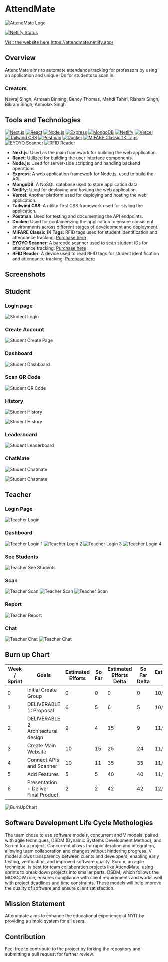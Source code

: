 # AttendMate
![AttendMate Logo](public/attendmatelogo.png)

[![Netlify Status](https://api.netlify.com/api/v1/badges/4f9f4544-9bc2-46ac-b234-705b95d607b6/deploy-status)](https://app.netlify.com/sites/attendmate/deploys)

[Visit the website here](https://attendmate.netlify.app/)
https://attendmate.netlify.app/

## Overview
AttendMate aims to automate attendance tracking for professors by using an application and unique IDs for students to scan in.

### Creators
Navraj Singh,
Armaan Binning,
Benoy Thomas,
Mahdi Tahiri,
Risham Singh,
Bikram Singh,
Anmolak Singh

## Tools and Technologies
[![Next.js](https://img.shields.io/badge/Next.js-000000?style=for-the-badge&logo=nextdotjs&logoColor=white)](https://nextjs.org)
[![React](https://img.shields.io/badge/React-20232A?style=for-the-badge&logo=react&logoColor=61DAFB)](https://reactjs.org)
[![Node.js](https://img.shields.io/badge/Node.js-43853D?style=for-the-badge&logo=nodedotjs&logoColor=white)](https://nodejs.org)
[![Express](https://img.shields.io/badge/Express-000000?style=for-the-badge&logo=express&logoColor=white)](https://expressjs.com)
[![MongoDB](https://img.shields.io/badge/MongoDB-4EA94B?style=for-the-badge&logo=mongodb&logoColor=white)](https://www.mongodb.com)
[![Netlify](https://img.shields.io/badge/Netlify-00C7B7?style=for-the-badge&logo=netlify&logoColor=white)](https://www.netlify.com)
[![Vercel](https://img.shields.io/badge/Vercel-000000?style=for-the-badge&logo=vercel&logoColor=white)](https://vercel.com)
[![Tailwind CSS](https://img.shields.io/badge/Tailwind_CSS-38B2AC?style=for-the-badge&logo=tailwind-css&logoColor=white)](https://tailwindcss.com)
[![Postman](https://img.shields.io/badge/Postman-FF6C37?style=for-the-badge&logo=postman&logoColor=white)](https://www.postman.com)
[![Docker](https://img.shields.io/badge/Docker-2496ED?style=for-the-badge&logo=docker&logoColor=white)](https://www.docker.com)
[![MIFARE Classic 1K Tags](https://img.shields.io/badge/MIFARE_Classic_1K_Tags-FF9900?style=for-the-badge&logo=rfid&logoColor=white)](https://www.amazon.com/dp/B0D22Y52Z5?ref=ppx_pop_mob_ap_share)
[![EYOYO Scanner](https://img.shields.io/badge/EYOYO_Scanner-0078D7?style=for-the-badge&logo=barcode&logoColor=white)](https://www.amazon.com/dp/B0BLCSQ72G?ref=cm_sw_r_apin_dp_SAJB676PKE4KA55NKDH2&ref_=cm_sw_r_apin_dp_SAJB676PKE4KA55NKDH2&social_share=cm_sw_r_apin_dp_SAJB676PKE4KA55NKDH2&peakEvent=4&starsLeft=1&skipTwisterOG=1&th=1)
[![RFID Reader](https://img.shields.io/badge/RFID_Reader-FF0000?style=for-the-badge&logo=rfid&logoColor=white)](https://www.amazon.com/dp/B0D4TSFP7M?ref=ppx_pop_mob_ap_share&th=1)


- **Next.js**: Used as the main framework for building the web application.
- **React**: Utilized for building the user interface components.
- **Node.js**: Used for server-side scripting and handling backend operations.
- **Express**: A web application framework for Node.js, used to build the API.
- **MongoDB**: A NoSQL database used to store application data.
- **Netlify**: Used for deploying and hosting the web application.
- **Vercel**: Another platform used for deploying and hosting the web application.
- **Tailwind CSS**: A utility-first CSS framework used for styling the application.
- **Postman**: Used for testing and documenting the API endpoints.
- **Docker**: Used for containerizing the application to ensure consistent environments across different stages of development and deployment.
- **MIFARE Classic 1K Tags**: RFID tags used for student identification and attendance tracking. [Purchase here](https://www.amazon.com/dp/B0D22Y52Z5?ref=ppx_pop_mob_ap_share)
- **EYOYO Scanner**: A barcode scanner used to scan student IDs for attendance tracking. [Purchase here](https://www.amazon.com/dp/B0BLCSQ72G?ref=cm_sw_r_apin_dp_SAJB676PKE4KA55NKDH2&ref_=cm_sw_r_apin_dp_SAJB676PKE4KA55NKDH2&social_share=cm_sw_r_apin_dp_SAJB676PKE4KA55NKDH2&peakEvent=4&starsLeft=1&skipTwisterOG=1&th=1)
- **RFID Reader**: A device used to read RFID tags for student identification and attendance tracking. [Purchase here](https://www.amazon.com/dp/B0D4TSFP7M?ref=ppx_pop_mob_ap_share&th=1)

## Screenshots
## Student
### Login page
![Student Login](examplepics/studentloginpage.png)

### Create Account
![Student Create Page](examplepics/studentcreate.png)

### Dashboard
![Student Dashboard](examplepics/studentdash.png)

### Scan QR Code
![Student QR Code](examplepics/studentqrcode.png)

### History
![Student History](examplepics/studenthistory1.png)

![Student History](examplepics/studenthistory2.png)

### Leaderboard
![Student Leaderboard](examplepics/studentleaderboard.png)

### ChatMate
![Student Chatmate](examplepics/studentchatmate1.png)

![Student Chatmate](examplepics/studentchatmate2.png)

## Teacher
### Login Page
![Teacher Login](examplepics/teacherlogin.png)

### Dashboard

![Teacher Login 1](examplepics/teacherdash1.png)
![Teacher Login 2](examplepics/teacherdash2.png)
![Teacher Login 3](examplepics/teacherdash3.png)
![Teacher Login 4](examplepics/teacherdash4.png)

### See Students
![Teacher See Students](examplepics/teacherseestudents.png)

### Scan

![Teacher Scan](examplepics/teacherscan1.png)
![Teacher Scan](examplepics/teacherscan2.png)
![Teacher Scan](examplepics/teacherscan3.png)

### Report

![Teacher Report](examplepics/teacherreport.png)

### Chat

![Teacher Chat](examplepics/teacherchat1.png)
![Teacher Chat](examplepics/teacherchat2.png)

## Burn up Chart
|Week / Sprint|Goals                               |Estimated Efforts|So Far|Estimated Efforts Delta|So Far Delta|Estimated Day|Actual Day|
|-------------|------------------------------------|-----------------|------|-----------------------|------------|-------------|----------|
|0            |Initial Create Group                |0                |0     |0                      |0           |10/21        |10/21     |
|1            |DELIVERABLE 1: Proposal             |6                |5     |6                      |5           |10/27        |10/26     |
|2            |DELIVERABLE 2: Architectural design |9                |4     |15                     |9           |11/5         |10/30     |
|3            |Create Main Website                 |10               |15    |25                     |24          |11/15        |11/14     |
|4            |Connect APIs and Scanner            |10               |11    |35                     |35          |11/25        |11/25     |
|5            |Add Features                        |5                |5     |40                     |40          |11/30        |11/30     |
|6            |Presentation + Deliver Final Product|2                |2     |42                     |42          |12/2         |12/2      |

![BurnUpChart](examplepics/burnupchart.png)

## Software Development Life Cycle Methologies
The team chose to use software models, concurrent and V models, paired with agile techniques, DSDM (Dynamic Systems Development Method), and Scrum for a project. Concurrent allows for rapid iteration and integration, allowing team collaboration and changes without hindering progress. V model allows transparency between clients and developers, enabling early testing, verification, and improved software quality. Scrum, an agile technique, is best for team collaboration projects like AttendMate, using sprints to break down projects into smaller parts. DSDM, which follows the MOSCOW rule, ensures compliance with client requirements and works well with project deadlines and time constraints. These models will help improve the quality of software and ensure client satisfaction.

## Mission Statement
Attendmate aims to enhance the educational experience at NYIT by providing a simple system for all users.

## Contribution
Feel free to contribute to the project by forking the repository and submitting a pull request for further review.

